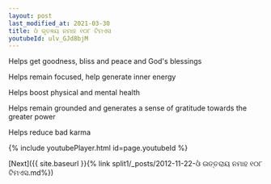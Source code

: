 ```yaml
---
layout: post
last_modified_at: 2021-03-30
title: ଓଁ କୃତଜ୍ଞୟ ନମାହ ୧୦୮ ଟିମଏସ
youtubeId: ulv_GJd8bjM
---
```

 
 
Helps get goodness, bliss and peace and God's blessings
 
Helps remain focused, help generate inner energy 
 
Helps boost physical and mental health 
 
Helps remain grounded and generates a sense of gratitude towards the greater power 
 
Helps reduce bad karma
 
 
 
 


{% include youtubePlayer.html id=page.youtubeId %}
 
[Next]({{ site.baseurl }}{% link  split1/_posts/2012-11-22-ଓଁ ଉତ୍ତରାୟ ନମାହ ୧୦୮ ଟିମଏସ.md%})
 
